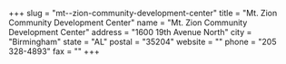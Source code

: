 +++
slug = "mt--zion-community-development-center"
title = "Mt. Zion Community Development Center"
name = "Mt. Zion Community Development Center"
address = "1600 19th Avenue North"
city = "Birmingham"
state = "AL"
postal = "35204"
website = ""
phone = "205 328-4893"
fax = ""
+++
